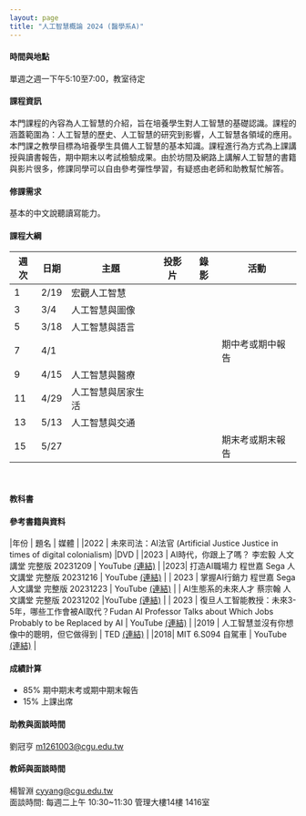 ```yaml
---
layout: page
title: "人工智慧概論 2024 (醫學系A)"
---
```

#### 時間與地點
單週之週一下午5:10至7:00，教室待定<br/>

#### 課程資訊
本門課程的內容為人工智慧的介紹，旨在培養學生對人工智慧的基礎認識。課程的涵蓋範圍為：人工智慧的歷史、人工智慧的研究到影響，人工智慧各領域的應用。本門課之教學目標為培養學生具備人工智慧的基本知識。課程進行為方式為上課講授與讀書報告，期中期末以考試檢驗成果。由於坊間及網路上講解人工智慧的書籍與影片很多，修課同學可以自由參考彈性學習，有疑惑由老師和助教幫忙解答。

#### 修課需求
基本的中文說聽讀寫能力。

#### 課程大綱

|週次|日期         |主題                  |投影片   |錄影 | 活動 |
|--- |---         |---                   |---|---|---|
|1   |2/19        | 宏觀人工智慧          |      |         |                              |
|3   |3/4         | 人工智慧與圖像        |      |         |                              |
|5   |3/18        | 人工智慧與語言        |      |         |                              |
|7   |4/1         |                      |      |         |  期中考或期中報告             |
|9   |4/15        | 人工智慧與醫療        |      |         |                              |
|11  |4/29        | 人工智慧與居家生活    |      |         |                              |
|13  |5/13        | 人工智慧與交通        |      |         |                              |
|15  |5/27        |                      |      |         |  期末考或期末報告             |

<br/>

#### 教科書

#### 參考書籍與資料

|年份 | 題名 | 媒體 |
|2022 | 未來司法：AI法官 (Artificial Justice Justice in times of digital colonialism) |DVD |
|2023 | AI時代，你跟上了嗎？ 李宏毅 人文講堂 完整版 20231209 | YouTube [(連結)](https://www.youtube.com/watch?v=iqaiPyvDD4Y&ab_channel=%E5%A4%A7%E6%84%9B%E4%BA%BA%E6%96%87%E8%AC%9B%E5%A0%82) |
|2023| 打造AI職場力 程世嘉 Sega 人文講堂 完整版 20231216 | YouTube [(連結)](https://www.youtube.com/watch?v=Z_TKi51hoCg&ab_channel=%E5%A4%A7%E6%84%9B%E4%BA%BA%E6%96%87%E8%AC%9B%E5%A0%82) |
| 2023 | 掌握AI行銷力 程世嘉 Sega 人文講堂 完整版 20231223 | YouTube [(連結)](https://www.youtube.com/watch?v=gzJtKvSIP-w&ab_channel=%E5%A4%A7%E6%84%9B%E4%BA%BA%E6%96%87%E8%AC%9B%E5%A0%82) |
| AI生態系的未來人才 蔡宗翰 人文講堂 完整版 20231202 |YouTube [(連結)](https://www.youtube.com/watch?v=se6hJ5QqMCo&ab_channel=%E5%A4%A7%E6%84%9B%E4%BA%BA%E6%96%87%E8%AC%9B%E5%A0%82) |
| 2023 | 復旦人工智能教授：未來3-5年，哪些工作會被AI取代？Fudan AI Professor Talks about Which Jobs Probably to be Replaced by AI |  YouTube [(連結)](https://www.youtube.com/watch?v=vT54wNB4DM4&ab_channel=%E4%B8%80%E6%9D%A1Yit) |
|2019 | 人工智慧並沒有你想像中的聰明，但它做得到 | TED [(連結)](https://www.ted.com/talks/jeff_dean_ai_isn_t_as_smart_as_you_think_but_it_could_be?language=zh-tw) |
|2018|  MIT 6.S094 自駕車 | YouTube [(連結)](https://www.youtube.com/playlist?list=PLts9ZnoIwN9MJOXSFal2wFImRjfUhmYSP) |

#### 成績計算
- 85% 期中期末考或期中期末報告
- 15% 上課出席

#### 助教與面談時間
劉冠亨 m1261003@cgu.edu.tw 

#### 教師與面談時間
楊智淵 cyyang@cgu.edu.tw <br/>
面談時間: 每週二上午 10:30~11:30 管理大樓14樓 1416室<br/>

